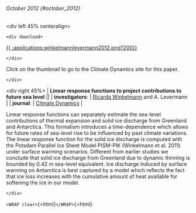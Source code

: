 ###### October 2012 {#october_2012}

\<div left 45% centeralign\>

```{=html}
<div download>
```
[{{
:applications:winkelmannlevermann2012.png?200}}](http://dx.doi.org/10.1007/s00382-012-1471-4)

```{=html}
</div>
```
Click on the thumbnail to go to the Climate Dynamics site for this
paper.

```{=html}
</div>
```
\<div right 45%\> \| **Linear response functions to project
contributions to future sea level** \|\| \| **investigators**: \|
[Ricarda Winkelmann](http://www.pik-potsdam.de/~ricardaw/)
and A. Levermann \| \| **journal**: \| [Climate
Dynamics](http://www.springerlink.com/content/0930-7575/) \|

Linear response functions can separately estimate the sea-level
contributions of thermal expansion and solid ice discharge from
Greenland and Antarctica. This formalism introduces a time-dependence
which allows for future rates of sea-level rise to be influenced by past
climate variations. The linear response function for the solid ice
discharge is computed with the Potsdam Parallel Ice Sheet Model PISM-PIK
(Winkelmann et al. 2011) under surface warming scenarios. Different from
earlier studies we conclude that solid ice discharge from Greenland due
to dynamic thinning is bounded by 0.42 m sea-level equivalent. Ice
discharge induced by surface warming on Antarctica is best captured by a
model which reflects the fact that ice loss increases with the
cumulative amount of heat available for softening the ice in our model.

```{=html}
</div>
```
`<WRAP clear>`{=html}`</WRAP>`{=html}
